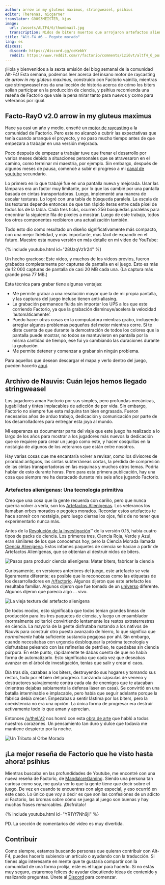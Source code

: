 ```yaml
---
author: arrow in my gluteus maximus, stringweasel, psihius
editor: Therenas, nicgarner
translator: G00S3MEISTER, kjus
image:
  url: /assets/ALTF4/6/thumbnail.jpg
  transcription: Nidos de biters muertos que arrojaron artefactos alienígenas
title: "Alt-F4 #6 — Pegote morado"
lang: es
discuss:
  discord: https://discord.gg/ceKebbY
  reddit: https://www.reddit.com/r/factorio/comments/izi6vt/altf4_6_purple_goop/
---
```


¡Hola y bienvenidos a la sexta emisión del blog semanal de la comunidad Alt-F4! Esta semana, podemos leer acerca del insano motor de raycasting de *arrow in my gluteus maximus*, construido con Factorio vainilla, mientras que stringweasel nos da una lección de historia acerca de cómo los biters solían participar en la producción de ciencia, y psihius recomienda una reseña de Factorio que vale la pena mirar tanto para nuevos y como para veteranos por igual.

## Facto-RayO v2.0 <author>arrow in my gluteus maximus</author>

Hace ya casi un año y medio, enseñé un [motor de raycasting](https://www.reddit.com/r/factorio/comments/bgj05z/raycasting_engine_in_factorio_vanilla_017/) a la comunidad de Factorio. Pero este no alcanzó a cubrir las expectativas que tenía cuando arranqué el proyecto, y no paso mucho tiempo antes de que empezara a trabajar en una versión mejorada.

Poco después de empezar a trabajar tuve que frenar el desarrollo por varios meses debido a situaciones personales que se atravesaron en el camino, como terminar mi maestría, por ejemplo. Sin embargo, después de algunos meses de pausa, comencé a subir el progreso a mi [canal de youtube](https://www.youtube.com/channel/UCNQRKtG2pU8LGS08TFiyyAA) secundario.

Lo primero en lo que trabajé fue en una pantalla nueva y mejorada. Usar las lámparas era un factor muy limitante, por lo que las cambié por una pantalla basada en cintas transportadoras. Luego, implementé una manera de escalar texturas. Lo logré con una tabla de búsqueda paralela. La escala de las texturas depende entonces de que tan rápido iteras entre cada píxel de todos los de la tabla. Cada tres ticks, ocurren 256 búsquedas paralelas para encontrar la siguiente fila de pixeles a mostrar. Luego de este trabajo, todos los otros componentes recibieron una actualización también.

Todo esto dio como resultado un diseño significativamente más compacto, con una mejor fidelidad, y más importante, más fácil de expandir en el futuro. Muestro esta nueva versión en más detalle en mi video de YouTube:

{% include youtube.html id="28UzqVz1r24" %}

Un hecho gracioso: Este video, y muchos de los videos previos, fueron grabados completamente por capturas de pantalla en el juego.
Esto es más de 12 000 capturas de pantalla de casi 20 MB cada una. (La captura más grande pesa 77 MB.)

Esta técnica para grabar tiene algunas ventajas:

- Me permite grabar a una resolución mayor que la de mi propia pantalla, y las capturas del juego incluso tienen anti-aliasing.
- La grabación permanece fluida sin importar los UPS a los que este corriendo Factorio, ya que la grabación disminuye/acelera la velocidad ‘automáticamente’.
- Puedo hacer otras cosas en la computadora mientras grabo, incluyendo arreglar algunos problemas pequeños del motor mientras corre. Si te diste cuenta de que durante la demostración de todos los colores que la pantalla puede mostrar, no todos se mantuvieron en pantalla por la misma cantidad de tiempo, ese fui yo cambiando las duraciones durante la grabación.
- Me permite detener y comenzar a grabar sin ningún problema.

Para aquellos que desean descargar el mapa y verlo dentro del juego, pueden hacerlo [aquí](https://forums.factorio.com/download/file.php?id=62475).

## Archivo de Nauvis: Cuán lejos hemos llegado <author>stringweasel</author>

Los jugadores aman Factorio por sus simples, pero profundas mecánicas, jugabilidad y tintes implacables de adicción de por vida. Sin embargo, Factorio no siempre fue esta máquina tan bien engrasada. Fueron necesarios años de arduo trabajo, dedicación y comunicación por parte de los desarrolladores para entregar esta joya al mundo.

Mi esperanza es documentar parte del viaje que este juego ha realizado a lo largo de los años para mostrar a los jugadores más nuevos la dedicación que se requiere para crear un juego como este, y hacer cosquillas en la nostalgia de algunos de los veteranos que están entre nosotros.

Hay varias cosas que me encantaría volver a revisar, como los divisores de prioridad antiguos, las cintas subterráneas cortas, la pérdida de compresión de las cintas transportadoras en las esquinas y muchos otros temas. Podría hablar de esto durante horas. Pero para esta primera publicación, hay una cosa que siempre me ha destacado durante mis seis años jugando Factorio.

### Artefactos alienígenas: Una tecnología primitiva

Creo que una cosa que la gente recuerda con cariño, pero que nunca querría volver a verla, son los [Artefactos Alienígenas](https://wiki.factorio.com/Alien_artifact). Los veteranos los llamaban orbes morados o pegotes morados. Recordar estos artefactos te hace sonreír con nostalgia, pero luego cierras los ojos, feliz de no tener que experimentarlo nunca más.

Antes de la [Revolución de la Investigación](https://www.factorio.com/blog/post/fff-159)™ de la versión 0.15, había cuatro tipos de packs de ciencia. Los primeros tres, Ciencia Roja, Verde y Azul, eran similares de los que conocemos hoy, pero la Ciencia Morada llamada [Ciencia Alienígena](https://wiki.factorio.com/Alien_science_pack). Estos infames paquetes de ciencia se hacían a partir de Artefactos Alienígenas, que se obtenían al destruir nidos de biters.

![Pasos para producir ciencia alienígena: Matar biters, fabricar la ciencia](https://media.alt-f4.blog/ALTF4/6/alien_science_production.png)

Curiosamente, en versiones anteriores del juego, este artefacto se veía ligeramente diferente; es posible que lo reconozcas como las etiquetas de los desarrolladores en [/r/factorio](https://www.reddit.com/r/factorio). Algunos dijeron que este artefacto les resultaba familiar. Algunos dijeron que fue tomado de un [universo](https://www.reddit.com/r/factorio/comments/526zwk/i_found_the_source_of_the_alien_artifact/) diferente. Algunos dijeron que parecía algo ... vivo.

![La vieja textura del artefacto alienígena](https://media.alt-f4.blog/ALTF4/6/purple_orb.png)

De todos modos, esto significaba que todos tenían grandes líneas de producción para los tres paquetes de ciencia, y luego un ensamblador (normalmente solitario) convirtiendo lentamente los restos extraterrestres en ciencia. La mayoría de la gente disfrutaba matando a los nativos de Nauvis para construir otro puesto avanzado de hierro, lo que significa que *normalmente* había suficiente sustancia pegajosa por ahí. Sin embargo, cuando necesitabas con urgencia desbloquear la próxima tecnología y disfrutabas peleando con las refinerías de petróleo, te quedabas sin ciencia púrpura. En este punto, rápidamente te dabas cuenta de que no había forma de automatizarlo. Esto significaba que cada vez que deseabas avanzar en el árbol de investigación, tenías que salir y crear el caos.

Día tras día, cazabas a los biters, destruyendo sus hogares y tomando sus restos, todo por el bien del progreso. Lanzando cápsulas de veneno y destructores salvajemente contra cada ola de enemigos que te atacaban (mientras dejabas sabiamente la defensa láser en casa). Se convirtió en una batalla interminable e implacable, pero había que seguir adelante porque la fábrica debía crecer. Empezabas a sentir lástima por los biters, pero la coexistencia no era una opción. La única forma de progresar era destruir activamente todo lo que aman y aprecian.

Entonces [/u/theLV2](https://www.reddit.com/user/theLV2/) nos honró con esta [obra de arte](https://www.reddit.com/r/factorio/comments/674kkq/a_tribute_to_the_purple_orb_fanart/) que habló a todos nuestros corazones. Un pensamiento tan duro y dulce que todavía me mantiene despierto por la noche.

![Un Tributo al Orbe Morado](https://media.alt-f4.blog/ALTF4/6/tribute_to_the_purple_orb.jpg)

## ¡La mejor reseña de Factorio que he visto hasta ahora! <author>psihius</author>

Mientras buscaba en las profundidades de Youtube, me encontré con una nueva reseña de Factorio, de [MandaloreGaming](https://www.youtube.com/channel/UClOGLGPOqlAiLmOvXW5lKbw). Siendo una persona tan curiosa como soy, me gusta ver lo que la gente tiene que decir sobre el juego. De vez en cuando te encuentras con algo especial, y eso ocurrió en este caso. Lo único que voy a decir es que son las confesiones de un adicto al Factorio, las bromas sobre cómo se juega al juego son buenas y hay muchas frases remarcables. ¡Disfrútalo!

{% include youtube.html id="YR1Yf7Nh9jI" %}

PD. La sección de comentarios del video es muy divertida.

## Contribuir

Como siempre, estamos buscando personas que quieran contribuir con Alt-F4, puedes hacerlo subiendo un artículo o ayudando con la traducción. Si tienes algo interesante en mente que te gustaría compartir con la comunidad de una forma prolija, este es el lugar para hacerlo. Si no estás muy seguro, estaremos felices de ayudar discutiendo ideas de contenido y realizando preguntas. Únete al [Discord](https://discord.gg/nxnCFkb) para comenzar.
